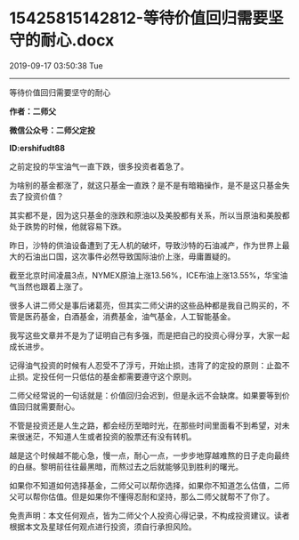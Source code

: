 # 15425815142812-等待价值回归需要坚守的耐心.docx

2019-09-17 03:50:38 Tue

----

   等待价值回归需要坚守的耐心

__作者：二师父__

__微信公众号：二师父定投__

__ID:ershifudt88__

之前定投的华宝油气一直下跌，很多投资者着急了。

为啥别的基金都涨了，就这只基金一直跌？是不是有暗箱操作，是不是这只基金失去了投资价值？

其实都不是，因为这只基金的涨跌和原油以及美股都有关系，所以当原油和美股都处于跌势的时候，他就容易下跌。

昨日，沙特的供油设备遭到了无人机的破坏，导致沙特的石油减产，作为世界上最大的石油出口国，这次事件必然导致国际油价上涨，毋庸置疑的。

截至北京时间凌晨3点，NYMEX原油上涨13\.56%，ICE布油上涨13\.55%，华宝油气当然也跟着上涨了。

很多人讲二师父是事后诸葛亮，但其实二师父讲的这些品种都是我自己购买的，不管是医药基金，白酒基金，消费基金，油气基金，人工智能基金。

我写这些文章并不是为了证明自己有多强，而是把自己的投资心得分享，大家一起成长进步。

记得油气投资的时候有人忍受不了浮亏，开始止损，违背了的定投的原则：止盈不止损。定投任何一只低估的基金都需要遵守这个原则。

二师父经常说的一句话就是：价值回归会迟到，但是永远不会缺席。如果要等到价值回归就需要耐心。

不管是投资还是人生之路，都会经历至暗时光，在那些时间里面看不到希望，对未来很迷茫，不知道人生或者投资的股票还有没有转机。

越是这个时候越不能心急，慢一点，耐心一点，一步步地穿越难熬的日子走向最终的白昼。黎明前往往最黑暗，而熬过去之后就能够见到胜利的曙光。

如果你不知道如何选择基金，二师父可以帮你选择，如果你不知道怎么估值，二师父可以帮你估值。但是如果你不懂得忍耐和坚持，那么二师父就帮不了你了。

免责声明：本文任何观点，皆为二师父个人投资心得记录，不构成投资建议。读者根据本文及星球任何观点进行投资，须自行承担风险。

